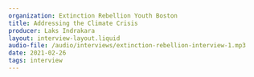 ```yaml
---
organization: Extinction Rebellion Youth Boston
title: Addressing the Climate Crisis
producer: Laks Indrakara
layout: interview-layout.liquid
audio-file: /audio/interviews/extinction-rebellion-interview-1.mp3
date: 2021-02-26
tags: interview
---
```

